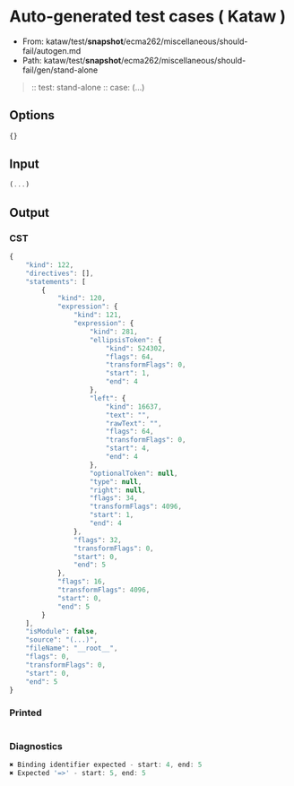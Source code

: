 # Auto-generated test cases ( Kataw )
- From: kataw/test/__snapshot__/ecma262/miscellaneous/should-fail/autogen.md
- Path: kataw/test/__snapshot__/ecma262/miscellaneous/should-fail/gen/stand-alone
> :: test: stand-alone
> :: case: (...)
## Options

`````js
{}
`````
## Input

`````js
(...)
`````
## Output

### CST

```javascript
{
    "kind": 122,
    "directives": [],
    "statements": [
        {
            "kind": 120,
            "expression": {
                "kind": 121,
                "expression": {
                    "kind": 281,
                    "ellipsisToken": {
                        "kind": 524302,
                        "flags": 64,
                        "transformFlags": 0,
                        "start": 1,
                        "end": 4
                    },
                    "left": {
                        "kind": 16637,
                        "text": "",
                        "rawText": "",
                        "flags": 64,
                        "transformFlags": 0,
                        "start": 4,
                        "end": 4
                    },
                    "optionalToken": null,
                    "type": null,
                    "right": null,
                    "flags": 34,
                    "transformFlags": 4096,
                    "start": 1,
                    "end": 4
                },
                "flags": 32,
                "transformFlags": 0,
                "start": 0,
                "end": 5
            },
            "flags": 16,
            "transformFlags": 4096,
            "start": 0,
            "end": 5
        }
    ],
    "isModule": false,
    "source": "(...)",
    "fileName": "__root__",
    "flags": 0,
    "transformFlags": 0,
    "start": 0,
    "end": 5
}
```

### Printed

```javascript

```

### Diagnostics

```javascript
✖ Binding identifier expected - start: 4, end: 5
✖ Expected '=>' - start: 5, end: 5

```

